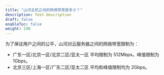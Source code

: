 ```yaml
---
title: "山河主机之间的网络带宽是多少？"
description: Test description
draft: false
enableToc: false
weight: 190
---
```


为了保证用户之间的公平，山河对云服务器之间的网络带宽限制为：

*   广东一区/北京一区/北京二区/亚太一区 平均限制为 512Mbps，峰值限制为 1Gbps。
*   北京三区/上海一区/广东二区/亚太二区 平均和峰值限制均为 2Gbps。
